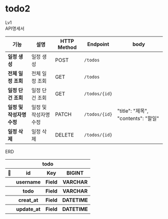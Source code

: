 # todo2
Lv1\
API명세서

| **기능**           | **설명**       | **HTTP Method** | **Endpoint**                                 | **body**                       |
|------------------|--------------|-----------------|----------------------------------------------|--------------------------------|
| **일정 생성**        | 일정 생성        | POST            | `/todos`                                     |                                |    
| **전체 일정 조회**     | 전체 일정 조회     | GET             | `/todos`                                     |                                |
| **일정 단건 조회**     | 일정 단건 조회     | GET             | `/todos/{id}`                                |                                |
| **일정 및 작성자명 수정** | 일정 및 작성자명 수정 | PATCH           | `/todos/{id}`                                |"title": "제목", "contents": "할일"  |
| **일정 삭제**        | 일정 삭제        | DELETE          | `/todos/{id}`                                |                                |


ERD

<table>
  <tr>
    <th colspan="4">todo</th></th>
  </tr>
  <tr>
    <th>🔑</th>
    <th>id</th>
    <th>Key</th>
    <th>BIGINT</th>
  </tr>
  <tr>
    <th></th>
    <th>username</th>
    <th>Field</th>
    <th>VARCHAR</th>
  </tr>
  <tr>
    <th></th>
    <th>todo</th>
    <th>Field</th>
    <th>VARCHAR</th>
  </tr>
<tr>
    <th></th>
    <th>creat_at</th>
    <th>Field</th>
    <th>DATETIME</th>
  </tr>
<tr>
    <th></th>
    <th>update_at</th>
    <th>Field</th>
    <th>DATETIME</th>
  </tr>
</table>